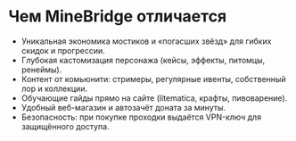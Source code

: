 # Чем MineBridge отличается
- Уникальная экономика мостиков и «погасших звёзд» для гибких скидок и прогрессии.
- Глубокая кастомизация персонажа (кейсы, эффекты, питомцы, ренеймы).
- Контент от комьюнити: стримеры, регулярные ивенты, собственный лор и коллекции.
- Обучающие гайды прямо на сайте (litematica, крафты, пивоварение).
- Удобный веб-магазин и автозачёт доната за минуты.
- Безопасность: при покупке проходки выдаётся VPN-ключ для защищённого доступа.